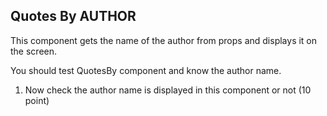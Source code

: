 ## Quotes By AUTHOR

This component gets the name of the author from props and displays it on the screen.

You should test QuotesBy component and know the author name.


1. Now check the author name is displayed in this component or not (10 point)